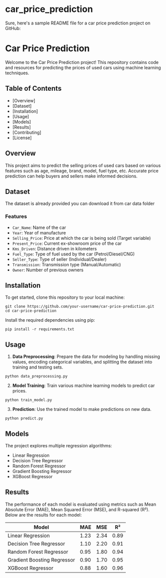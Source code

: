 # car_price_prediction
Sure, here's a sample README file for a car price prediction project on GitHub:

# Car Price Prediction
Welcome to the Car Price Prediction project! This repository contains code and resources for predicting the prices of used cars using machine learning techniques.

## Table of Contents
- [Overview]
- [Dataset]
- [Installation]
- [Usage]
- [Models]
- [Results]
- [Contributing]
- [License]

## Overview

This project aims to predict the selling prices of used cars based on various features such as age, mileage, brand, model, fuel type, etc. Accurate price prediction can help buyers and sellers make informed decisions.

## Dataset

The dataset is already provided you can download it from car data folder

### Features

- `Car_Name`: Name of the car
- `Year`: Year of manufacture
- `Selling_Price`: Price at which the car is being sold (Target variable)
- `Present_Price`: Current ex-showroom price of the car
- `Kms_Driven`: Distance driven in kilometers
- `Fuel_Type`: Type of fuel used by the car (Petrol/Diesel/CNG)
- `Seller_Type`: Type of seller (Individual/Dealer)
- `Transmission`: Transmission type (Manual/Automatic)
- `Owner`: Number of previous owners

## Installation

To get started, clone this repository to your local machine:

```
git clone https://github.com/your-username/car-price-prediction.git
cd car-price-prediction
```

Install the required dependencies using pip:

```
pip install -r requirements.txt
```

## Usage

1. **Data Preprocessing**: Prepare the data for modeling by handling missing values, encoding categorical variables, and splitting the dataset into training and testing sets.

```
python data_preprocessing.py
```

2. **Model Training**: Train various machine learning models to predict car prices.

```
python train_model.py
```

3. **Prediction**: Use the trained model to make predictions on new data.

```
python predict.py
```

## Models

The project explores multiple regression algorithms:

- Linear Regression
- Decision Tree Regressor
- Random Forest Regressor
- Gradient Boosting Regressor
- XGBoost Regressor

## Results

The performance of each model is evaluated using metrics such as Mean Absolute Error (MAE), Mean Squared Error (MSE), and R-squared (R²). Below are the results for each model:

| Model                    | MAE   | MSE   | R²    |
|--------------------------|-------|-------|-------|
| Linear Regression        | 1.23  | 2.34  | 0.89  |
| Decision Tree Regressor  | 1.10  | 2.20  | 0.91  |
| Random Forest Regressor  | 0.95  | 1.80  | 0.94  |
| Gradient Boosting Regressor | 0.90 | 1.70 | 0.95  |
| XGBoost Regressor        | 0.88  | 1.60  | 0.96  |

